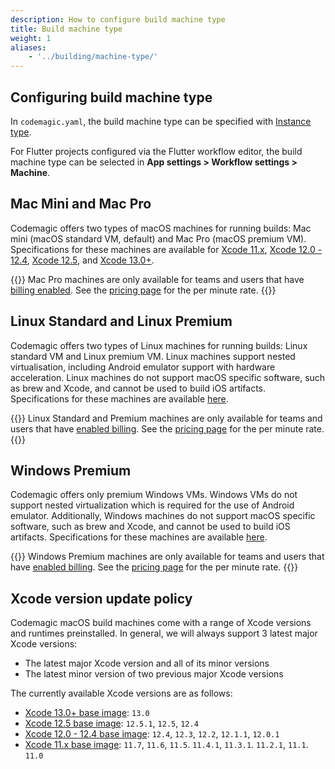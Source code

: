 ```yaml
---
description: How to configure build machine type
title: Build machine type
weight: 1
aliases:
    - '../building/machine-type/'
---
```


## Configuring build machine type

In `codemagic.yaml`, the build machine type can be specified with [Instance type](../getting-started/yaml#instance-type).

For Flutter projects configured via the Flutter workflow editor, the build machine type can be selected in **App settings > Workflow settings > Machine**.

## Mac Mini and Mac Pro

Codemagic offers two types of macOS machines for running builds: Mac mini (macOS standard VM, default) and Mac Pro (macOS premium VM). Specifications for these machines are available for [Xcode 11.x](../specs/versions/#hardware), [Xcode 12.0 - 12.4](../specs/versions2/#hardware), [Xcode 12.5](../specs/versions3/#hardware), and [Xcode 13.0+](../specs/versions4/).

{{<notebox>}}
Mac Pro machines are only available for teams and users that have [billing enabled](../billing/billing). See the [pricing page](https://codemagic.io/pricing/) for the per minute rate.
{{</notebox>}}

## Linux Standard and Linux Premium

Codemagic offers two types of Linux machines for running builds: Linux standard VM and Linux premium VM. Linux machines support nested virtualisation, including Android emulator support with hardware acceleration. Linux machines do not support macOS specific software, such as brew and Xcode, and cannot be used to build iOS artifacts. Specifications for these machines are available [here](../specs/versions-linux/#hardware).

{{<notebox>}}
Linux Standard and Premium machines are only available for teams and users that have [enabled billing](../billing/billing). See the [pricing page](https://codemagic.io/pricing/) for the per minute rate.
{{</notebox>}}

## Windows Premium

Codemagic offers only premium Windows VMs. Windows VMs do not support nested virtualization which is required for the use of Android emulator. Additionally, Windows machines do not support macOS specific software, such as brew and Xcode, and cannot be used to build iOS artifacts. Specifications for these machines are available [here](../specs/versions-windows/).

{{<notebox>}}
Windows Premium machines are only available for teams and users that have [enabled billing](../billing/billing). See the [pricing page](https://codemagic.io/pricing/) for the per minute rate.
{{</notebox>}}

## Xcode version update policy

Codemagic macOS build machines come with a range of Xcode versions and runtimes preinstalled. In general, we will always support 3 latest major Xcode versions:

* The latest major Xcode version and all of its minor versions
* The latest minor version of two previous major Xcode versions

The currently available Xcode versions are as follows:

* [Xcode 13.0+ base image](../specs/versions4/): `13.0`
* [Xcode 12.5 base image](../specs/versions3/): `12.5.1`, `12.5`, `12.4`
* [Xcode 12.0 - 12.4 base image](../specs/versions2/): `12.4`, `12.3`, `12.2`, `12.1.1`, `12.0.1`
* [Xcode 11.x base image](../specs/versions/): `11.7`, `11.6`,  `11.5`. `11.4.1`,  `11.3.1`. `11.2.1`, `11.1`. `11.0` 
